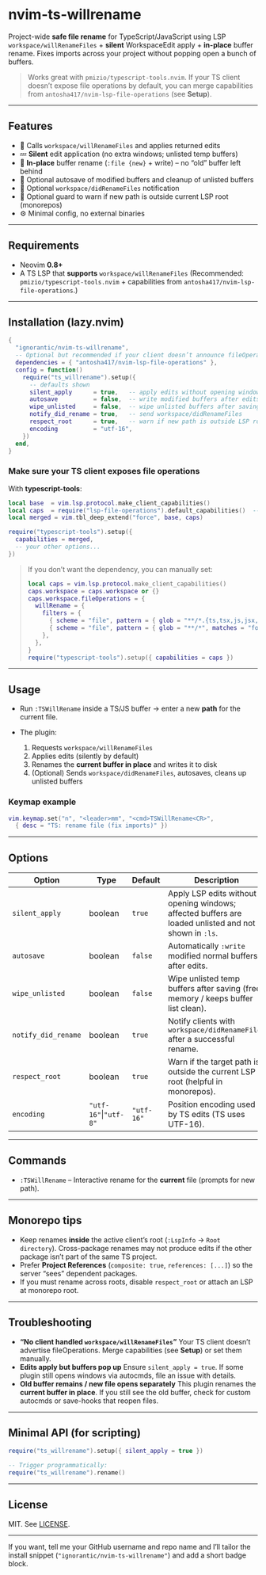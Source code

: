 # nvim-ts-willrename

Project-wide **safe file rename** for TypeScript/JavaScript using LSP
`workspace/willRenameFiles` + **silent** WorkspaceEdit apply + **in-place** buffer rename.
Fixes imports across your project without popping open a bunch of buffers.

> Works great with `pmizio/typescript-tools.nvim`.
> If your TS client doesn’t expose file operations by default, you can merge capabilities from `antosha417/nvim-lsp-file-operations` (see **Setup**).

---

## Features

* 🔁 Calls `workspace/willRenameFiles` and applies returned edits
* 💤 **Silent** edit application (no extra windows; unlisted temp buffers)
* 📝 **In-place** buffer rename (`:file {new}` + write) – no “old” buffer left behind
* 💾 Optional autosave of modified buffers and cleanup of unlisted buffers
* 📣 Optional `workspace/didRenameFiles` notification
* 🧭 Optional guard to warn if new path is outside current LSP root (monorepos)
* ⚙️ Minimal config, no external binaries

---

## Requirements

* Neovim **0.8+**
* A TS LSP that **supports** `workspace/willRenameFiles`
  (Recommended: `pmizio/typescript-tools.nvim` + capabilities from
  `antosha417/nvim-lsp-file-operations`.)

---

## Installation (lazy.nvim)

```lua
{
  "ignorantic/nvim-ts-willrename",
  -- Optional but recommended if your client doesn’t announce fileOperations:
  dependencies = { "antosha417/nvim-lsp-file-operations" },
  config = function()
    require("ts_willrename").setup({
      -- defaults shown
      silent_apply      = true,   -- apply edits without opening windows
      autosave          = false,  -- write modified buffers after edits
      wipe_unlisted     = false,  -- wipe unlisted buffers after saving
      notify_did_rename = true,   -- send workspace/didRenameFiles
      respect_root      = true,   -- warn if new path is outside LSP root
      encoding          = "utf-16",
    })
  end,
}
```

### Make sure your TS client exposes file operations

With **typescript-tools**:

```lua
local base  = vim.lsp.protocol.make_client_capabilities()
local caps  = require("lsp-file-operations").default_capabilities()  -- from antosha417/nvim-lsp-file-operations
local merged = vim.tbl_deep_extend("force", base, caps)

require("typescript-tools").setup({
  capabilities = merged,
  -- your other options...
})
```

> If you don’t want the dependency, you can manually set:
>
> ```lua
> local caps = vim.lsp.protocol.make_client_capabilities()
> caps.workspace = caps.workspace or {}
> caps.workspace.fileOperations = {
>   willRename = {
>     filters = {
>       { scheme = "file", pattern = { glob = "**/*.{ts,tsx,js,jsx,mts,cts,mjs,cjs}", matches = "file" } },
>       { scheme = "file", pattern = { glob = "**/*", matches = "folder" } },
>     },
>   },
> }
> require("typescript-tools").setup({ capabilities = caps })
> ```

---

## Usage

* Run `:TSWillRename` inside a TS/JS buffer → enter a new **path** for the current file.
* The plugin:

  1. Requests `workspace/willRenameFiles`
  2. Applies edits (silently by default)
  3. Renames the **current buffer in place** and writes it to disk
  4. (Optional) Sends `workspace/didRenameFiles`, autosaves, cleans up unlisted buffers

### Keymap example

```lua
vim.keymap.set("n", "<leader>mm", "<cmd>TSWillRename<CR>",
  { desc = "TS: rename file (fix imports)" })
```

---

## Options

| Option              | Type                  | Default    | Description                                                                                           |
| ------------------- | --------------------- | ---------- | ----------------------------------------------------------------------------------------------------- |
| `silent_apply`      | boolean               | `true`     | Apply LSP edits without opening windows; affected buffers are loaded unlisted and not shown in `:ls`. |
| `autosave`          | boolean               | `false`    | Automatically `:write` modified normal buffers after edits.                                           |
| `wipe_unlisted`     | boolean               | `false`    | Wipe unlisted temp buffers after saving (frees memory / keeps buffer list clean).                     |
| `notify_did_rename` | boolean               | `true`     | Notify clients with `workspace/didRenameFiles` after a successful rename.                             |
| `respect_root`      | boolean               | `true`     | Warn if the target path is outside the current LSP root (helpful in monorepos).                       |
| `encoding`          | `"utf-16"`\|`"utf-8"` | `"utf-16"` | Position encoding used by TS edits (TS uses UTF-16).                                                  |

---

## Commands

* `:TSWillRename` – Interactive rename for the **current** file (prompts for new path).

---

## Monorepo tips

* Keep renames **inside** the active client’s root (`:LspInfo` → `Root directory`).
  Cross-package renames may not produce edits if the other package isn’t part of the same TS project.
* Prefer **Project References** (`composite: true`, `references: [...]`) so the server “sees” dependent packages.
* If you must rename across roots, disable `respect_root` or attach an LSP at monorepo root.

---

## Troubleshooting

* **“No client handled `workspace/willRenameFiles`”**
  Your TS client doesn’t advertise fileOperations. Merge capabilities (see **Setup**) or set them manually.
* **Edits apply but buffers pop up**
  Ensure `silent_apply = true`. If some plugin still opens windows via autocmds, file an issue with details.
* **Old buffer remains / new file opens separately**
  This plugin renames the **current buffer in place**. If you still see the old buffer, check for custom autocmds or save-hooks that reopen files.

---

## Minimal API (for scripting)

```lua
require("ts_willrename").setup({ silent_apply = true })

-- Trigger programmatically:
require("ts_willrename").rename()
```

---

## License

MIT. See [LICENSE](./LICENSE).

---

If you want, tell me your GitHub username and repo name and I’ll tailor the install snippet (`"ignorantic/nvim-ts-willrename"`) and add a short badge block.

